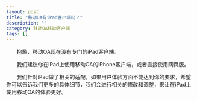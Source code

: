 ```yaml
---
layout: post
title: "移动OA有iPad客户端吗？"
description: ""
category: 移动OA移动客户端
tags: []
---
```

&#160; &#160; &#160; &#160;抱歉，移动OA现在没有专门的iPad客户端。

&#160; &#160; &#160; &#160;我们建议你在iPad上使用移动OA的iPhone客户端，或者直接使用网页版。

&#160; &#160; &#160; &#160;我们针对iPad做了相关的适配，如果用户体验方面不能达到你的要求，希望你可以告诉我们更多的具体细节，我们会进行相关的修改和调整，来让在iPad上使用移动OA的体验更好。
